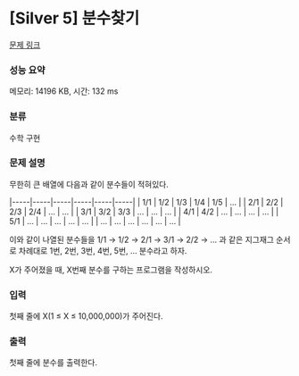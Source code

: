 # [Silver 5] 분수찾기

[문제 링크](https://www.acmicpc.net/problem/1193) 

### 성능 요약

메모리: 14196 KB, 시간: 132 ms

### 분류

수학
구현

### 문제 설명

<p>무한히 큰 배열에 다음과 같이 분수들이 적혀있다.</p>

|-----|-----|-----|-----|-----|-----|
| 1/1 | 1/2 | 1/3 | 1/4 | 1/5 | … |
| 2/1 | 2/2 | 2/3 | 2/4 | … | … |
| 3/1 | 3/2 | 3/3 | … | … | … |
| 4/1 | 4/2 | … | … | … | … |
| 5/1 | … | … | … | … | … |
| … | … | … | … | … | … |

<p>이와 같이 나열된 분수들을 1/1 → 1/2 → 2/1 → 3/1 → 2/2 → … 과 같은 지그재그 순서로 차례대로 1번, 2번, 3번, 4번, 5번, … 분수라고 하자.</p>

<p>X가 주어졌을 때, X번째 분수를 구하는 프로그램을 작성하시오.</p>

### 입력 

<p>첫째 줄에 X(1 ≤ X ≤ 10,000,000)가 주어진다.</p>

### 출력 

<p>첫째 줄에 분수를 출력한다.</p>
